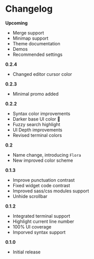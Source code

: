 # Changelog

**Upcoming**

- Merge support
- Minimap support
- Theme documentation
- Demos
- Recommended settings

**0.2.4**

- Changed editor cursor color

**0.2.3**

- Minimal promo added

**0.2.2**

- Syntax color improvements
- Darker base UI color 👀
- Fuzzy search highlight
- UI Depth improvements
- Revised terminal colors

**0.2**

- Name change, introducing `Flora`
- New improved color scheme

**0.1.3**

- Improve punctuation contrast
- Fixed widget code contrast
- Improved sass/css modules support
- Unhide scrollbar

**0.1.2**

- Integrated terminal support
- Highlight current line number
- 100% UI coverage
- Imporved syntax support

**0.1.0**

- Initial release
